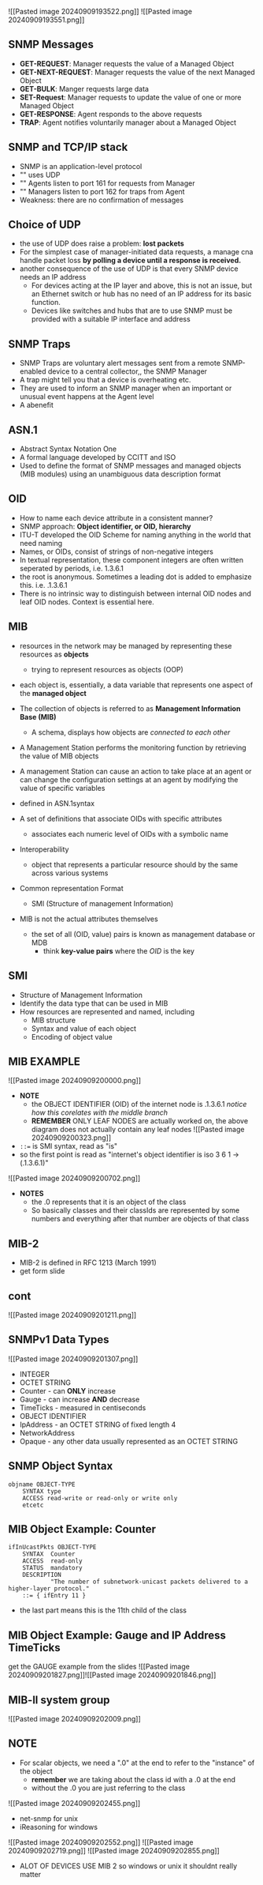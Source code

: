 
![[Pasted image 20240909193522.png]]
![[Pasted image 20240909193551.png]]
## SNMP Messages
- **GET-REQUEST**: Manager requests the value of a Managed Object 
- **GET-NEXT-REQUEST**: Manager requests the value of the next Managed Object
- **GET-BULK**: Manger requests large data
- **SET-Request**: Manager requests to update the value of one or more Managed Object
- **GET-RESPONSE**: Agent responds to the above requests
- **TRAP**: Agent notifies voluntarily manager about a Managed Object

## SNMP and TCP/IP stack
- SNMP is an application-level protocol
- "" uses UDP
- "" Agents listen to port 161 for requests from Manager
- "" Managers listen to port 162 for traps from Agent
- Weakness: there are no confirmation of messages

## Choice of UDP
- the use of UDP does raise a problem: **lost packets**
- For the simplest case of manager-initiated data requests, a manage cna handle packet loss **by polling a device until a response is received.**
- another consequence of the use of UDP is that every SNMP device needs an IP address
	- For devices acting at the IP layer and above, this is not an issue, but an Ethernet switch or hub has no need of an IP address for its basic function.
	- Devices like switches and hubs that are to use SNMP must be provided with a suitable IP interface and address

## SNMP Traps
- SNMP Traps are voluntary alert messages sent from a remote SNMP-enabled device to a central collector,, the SNMP Manager
- A trap might tell you that a device is overheating etc.
- They are used to inform an SNMP manager when an important or unusual event happens at the Agent level
- A abenefit

## ASN.1
- Abstract Syntax Notation One
- A formal language developed by CCITT and ISO
- Used to define the format of SNMP messages and managed objects (MIB modules) using an unambiguous data description format

## OID
- How to name each device attribute in a consistent manner?
- SNMP approach: **Object identifier, or OID, hierarchy**
- ITU-T developed the OID Scheme for naming anything in the world that need naming
- Names, or OIDs, consist of strings of non-negative integers
- In textual representation, these component integers are often written seperated by periods, i.e. 1.3.6.1
- the root is anonymous. Sometimes a leading dot is added to emphasize this. i.e. .1.3.6.1
- There is no intrinsic way to distinguish between internal OID nodes and leaf OID nodes. Context is essential here.

## MIB 
- resources in the network may be managed by representing these resources as **objects**
	- trying to represent resources as objects (OOP)
- each object is, essentially, a data variable that represents one aspect of the **managed object**
- The collection of objects is referred to as **Management Information Base (MIB)**
	- A schema, displays how objects are *connected to each other*
- A Management Station performs the monitoring function by retrieving the value of MIB objects
- A management Station can cause an action to take place at an agent or can change the configuration settings at an agent by modifying the value of specific variables
- defined in ASN.1syntax

- A set of definitions that associate OIDs with specific attributes
	- associates each numeric level of OIDs with a symbolic name
- Interoperability
	- object that represents a particular resource should by the same across various systems
- Common representation Format
	- SMI (Structure of management Information)
- MIB is not the actual attributes themselves
	- the set of all (OID, value) pairs is known as management database or MDB
		- think **key-value pairs** where the *OID* is the key

## SMI
- Structure of Management Information
- Identify the data type that can be used in MIB
- How resources are represented and named, including
	- MIB structure
	- Syntax and value of each object
	- Encoding of object value

## MIB EXAMPLE
![[Pasted image 20240909200000.png]]
- **NOTE**
	- the OBJECT IDENTIFIER (OID) of the internet node is .1.3.6.1 *notice how this corelates with the middle branch*
	- **REMEMBER** ONLY LEAF NODES are actually worked on, the above diagram does not actually contain any leaf nodes
![[Pasted image 20240909200323.png]]
- `::=` is SMI syntax, read as "is"
- so the first point is read as "internet's object identifier is iso 3 6 1 -> (.1.3.6.1)"

![[Pasted image 20240909200702.png]]
- **NOTES**
	- the .0 represents that it is an object of the class
	- So basically classes and their classIds are represented by some numbers and everything after that number are objects of that class

## MIB-2
- MIB-2 is defined in RFC 1213 (March 1991)
- get form slide

## cont 
![[Pasted image 20240909201211.png]]

## SNMPv1 Data Types
![[Pasted image 20240909201307.png]]
- INTEGER
- OCTET STRING
- Counter - can **ONLY** increase
- Gauge - can increase **AND** decrease
- TimeTicks - measured in centiseconds
- OBJECT IDENTIFIER
- IpAddress - an OCTET STRING of fixed length 4
- NetworkAddress
- Opaque - any other data usually represented as an OCTET STRING

## SNMP Object Syntax
```
objname OBJECT-TYPE
	SYNTAX type
	ACCESS read-write or read-only or write only
	etcetc
```

## MIB Object Example: Counter

```
ifInUcastPkts OBJECT-TYPE
	SYNTAX  Counter
	ACCESS  read-only
	STATUS  mandatory
	DESCRIPTION
			"The number of subnetwork-unicast packets delivered to a higher-layer protocol."
	::= { ifEntry 11 }
```
- the last part means this is the 11th child of the class
## MIB Object Example: Gauge and IP Address TimeTicks
get the GAUGE example from the slides
![[Pasted image 20240909201827.png]]![[Pasted image 20240909201846.png]]


## MIB-ll system group
![[Pasted image 20240909202009.png]]


## NOTE
- For scalar objects, we need a ".0" at the end to refer to the "instance" of the object
	- **remember** we are taking about the class id with a .0 at the end
	- without the .0 you are just referring to the class

![[Pasted image 20240909202455.png]]
- net-snmp for unix
- iReasoning for windows

![[Pasted image 20240909202552.png]]
 ![[Pasted image 20240909202719.png]]
 ![[Pasted image 20240909202855.png]]
- ALOT OF DEVICES USE MIB 2 so windows or unix it shouldnt really matter